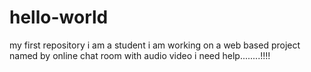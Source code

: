 # hello-world
my first repository
i am a student
i am working on a web based project named by online chat room with audio video 
i need help........!!!!
